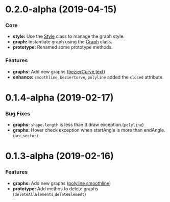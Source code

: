 # 0.2.0-alpha (2019-04-15)

### Core

- **style:** Use the [Style](https://github.com/jiaming743/CRender#class-style) class to manage the graph style.
- **graph:** Instantiate graph using the [Graph](https://github.com/jiaming743/CRender#class-graph) class.
- **prototype:** Renamed some prototype methods.

### Features

- **graphs:** Add new graphs.([bezierCurve](https://github.com/jiaming743/CRender#bezierCurve),[text](https://github.com/jiaming743/CRender#text))
- **enhance:** `smoothline`, `bezierCurve`, `polyline` added the `closed` attribute.

# 0.1.4-alpha (2019-02-17)

### Bug Fixes

- **graphs:** `shape.length` is less than 3 draw exception.(`polyline`)
- **graphs:** Hover check exception when startAngle is more than endAngle.(`arc`,`sector`)

# 0.1.3-alpha (2019-02-16)

### Features

- **graphs:** Add new graphs ([polyline](https://github.com/jiaming743/CRender#polyline),[smoothline](https://github.com/jiaming743/CRender#smoothline))
- **prototype:** Add methos to delete graphs (`deleteAllElements`,`deleteElement`)